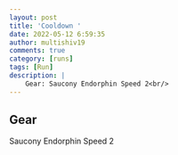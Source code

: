 ```yaml
---
layout: post
title: 'Cooldown '
date: 2022-05-12 6:59:35
author: multishiv19
comments: true
category: [runs]
tags: [Run]
description: |
    Gear: Saucony Endorphin Speed 2<br/>
---
```


## Gear
Saucony Endorphin Speed 2



<div width='100%' class='strava-embed-placeholder' data-embed-type='activity' data-embed-id='7132130705'></div>
<script src='https://strava-embeds.com/embed.js'></script>
